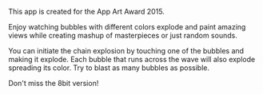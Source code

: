 This app is created for the App Art Award 2015.

Enjoy watching bubbles with different colors explode and paint amazing views while creating mashup of masterpieces or just random sounds.

You can initiate the chain explosion by touching one of the bubbles and making it explode. Each bubble that runs across the wave will also explode spreading its color. Try to blast as many bubbles as possible.

Don't miss the 8bit version!
